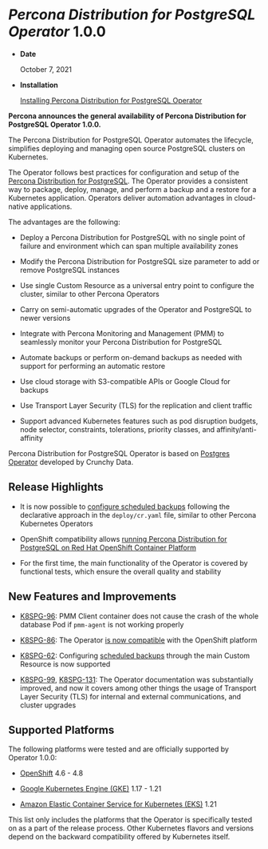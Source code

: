 # *Percona Distribution for PostgreSQL Operator* 1.0.0


* **Date**

    October 7, 2021



* **Installation**

    [Installing Percona Distribution for PostgreSQL Operator](https://www.percona.com/doc/kubernetes-operator-for-postgresql/index.html#installation-guide)


**Percona announces the general availability of Percona Distribution for PostgreSQL Operator 1.0.0.**

The Percona Distribution for PostgreSQL Operator automates the lifecycle, simplifies deploying and managing open source PostgreSQL clusters on Kubernetes.

The Operator follows best practices for configuration and setup of the [Percona Distribution for PostgreSQL](https://www.percona.com/doc/postgresql/LATEST/index.html). The Operator provides a consistent way to package, deploy, manage, and perform a backup and a restore for a Kubernetes application. Operators deliver automation advantages in cloud-native applications.

The advantages are the following:


* Deploy a Percona Distribution for PostgreSQL with no single point of failure
and environment which can span multiple availability zones


* Modify the Percona Distribution for PostgreSQL size parameter to add or remove
PostgreSQL instances


* Use single Custom Resource as a universal entry point to configure the
cluster, similar to other Percona Operators


* Carry on semi-automatic upgrades of the Operator and PostgreSQL to newer
versions


* Integrate with Percona Monitoring and Management (PMM) to seamlessly monitor
your Percona Distribution for PostgreSQL


* Automate backups or perform on-demand backups as needed with support for
performing an automatic restore


* Use cloud storage with S3-compatible APIs or Google Cloud for backups


* Use Transport Layer Security (TLS) for the replication and client traffic


* Support advanced Kubernetes features such as pod disruption budgets, node
selector, constraints, tolerations, priority classes, and
affinity/anti-affinity

Percona Distribution for PostgreSQL Operator is based on [Postgres Operator](https://crunchydata.github.io/postgres-operator/latest/) developed by Crunchy Data.

## Release Highlights


* It is now possible to [configure scheduled backups](../backups.md#backups-scheduled)
following the declarative approach in the `deploy/cr.yaml` file, similar to
other Percona Kubernetes Operators


* OpenShift compatibility allows [running Percona Distribution for PostgreSQL on Red Hat OpenShift Container Platform](../openshift.md#install-openshift)


* For the first time, the main functionality of the Operator is covered by
functional tests, which ensure the overall quality and stability

## New Features and Improvements


* [K8SPG-96](https://jira.percona.com/browse/K8SPG-96): PMM Client container does not cause the crash of the
whole database Pod if `pmm-agent` is not working properly


* [K8SPG-86](https://jira.percona.com/browse/K8SPG-86): The Operator [is now compatible](../openshift.md#install-openshift)
with the OpenShift platform


* [K8SPG-62](https://jira.percona.com/browse/K8SPG-62): Configuring [scheduled backups](../backups.md#backups-scheduled)
through the main Custom Resource is now supported


* [K8SPG-99](https://jira.percona.com/browse/K8SPG-99), [K8SPG-131](https://jira.percona.com/browse/K8SPG-131): The Operator documentation was
substantially improved, and now it covers among other things the usage of
Transport Layer Security (TLS) for internal and external communications, and
cluster upgrades

## Supported Platforms

The following platforms were tested and are officially supported by Operator
1.0.0:


* [OpenShift](https://www.redhat.com/en/technologies/cloud-computing/openshift) 4.6 - 4.8


* [Google Kubernetes Engine (GKE)](https://cloud.google.com/kubernetes-engine) 1.17 - 1.21


* [Amazon Elastic Container Service for Kubernetes (EKS)](https://aws.amazon.com) 1.21

This list only includes the platforms that the Operator is specifically tested
on as a part of the release process. Other Kubernetes flavors and versions
depend on the backward compatibility offered by Kubernetes itself.
